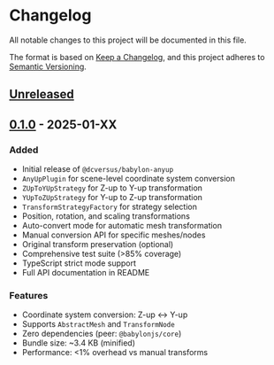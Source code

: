 # Changelog

All notable changes to this project will be documented in this file.

The format is based on [Keep a Changelog](https://keepachangelog.com/en/1.0.0/),
and this project adheres to [Semantic Versioning](https://semver.org/spec/v2.0.0.html).

## [Unreleased]

## [0.1.0] - 2025-01-XX

### Added
- Initial release of `@dcversus/babylon-anyup`
- `AnyUpPlugin` for scene-level coordinate system conversion
- `ZUpToYUpStrategy` for Z-up to Y-up transformation
- `YUpToZUpStrategy` for Y-up to Z-up transformation
- `TransformStrategyFactory` for strategy selection
- Position, rotation, and scaling transformations
- Auto-convert mode for automatic mesh transformation
- Manual conversion API for specific meshes/nodes
- Original transform preservation (optional)
- Comprehensive test suite (>85% coverage)
- TypeScript strict mode support
- Full API documentation in README

### Features
- Coordinate system conversion: Z-up ↔ Y-up
- Supports `AbstractMesh` and `TransformNode`
- Zero dependencies (peer: `@babylonjs/core`)
- Bundle size: ~3.4 KB (minified)
- Performance: <1% overhead vs manual transforms

[Unreleased]: https://github.com/dcversus/babylon-anyup/compare/v0.1.0...HEAD
[0.1.0]: https://github.com/dcversus/babylon-anyup/releases/tag/v0.1.0
